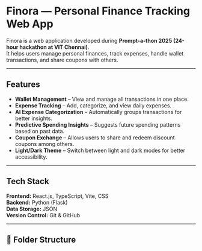 # Finora — Personal Finance Tracking Web App

Finora is a web application developed during **Prompt-a-thon 2025 (24-hour hackathon at VIT Chennai)**.  
It helps users manage personal finances, track expenses, handle wallet transactions, and share coupons with others.

---

## Features

- **Wallet Management** – View and manage all transactions in one place.  
- **Expense Tracking** – Add, categorize, and view daily expenses.  
- **AI Expense Categorization** – Automatically groups transactions for better insights.  
- **Predictive Spending Insights** – Suggests future spending patterns based on past data.  
- **Coupon Exchange** – Allows users to share and redeem discount coupons among others.  
- **Light/Dark Theme** – Switch between light and dark modes for better accessibility.

---

## Tech Stack

**Frontend:** React.js, TypeScript, Vite, CSS  
**Backend:** Python (Flask)  
**Data Storage:** JSON  
**Version Control:** Git & GitHub  

---

## 📁 Folder Structure

